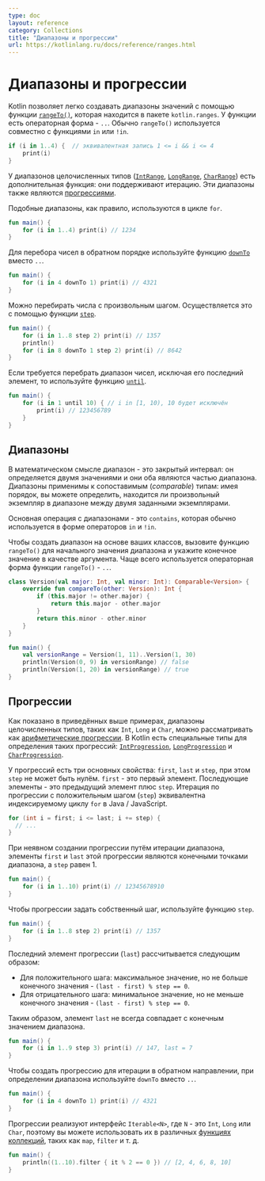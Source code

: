 ```yaml
---
type: doc
layout: reference
category: Collections
title: "Диапазоны и прогрессии"
url: https://kotlinlang.ru/docs/reference/ranges.html
---
```


<a name="ranges-and-progressions"></a>
<!-- # Ranges and progressions -->
# Диапазоны и прогрессии

<!-- Kotlin lets you easily create ranges of values using the [`rangeTo()`](https://kotlinlang.org/api/latest/jvm/stdlib/kotlin.ranges/range-to.html)
function from the `kotlin.ranges` package and its operator form `..`. Usually, `rangeTo()` is complemented by `in` or
`!in` functions. -->
Kotlin позволяет легко создавать диапазоны значений с помощью функции [`rangeTo()`](https://kotlinlang.org/api/latest/jvm/stdlib/kotlin.ranges/range-to.html), которая находится в пакете `kotlin.ranges`. У функции есть операторная форма - `..`. Обычно `rangeTo()` используется совместно с функциями `in` или `!in`.

```kotlin
if (i in 1..4) {  // эквивалентная запись 1 <= i && i <= 4
    print(i)
}
```

<!-- Integral type ranges ([`IntRange`](https://kotlinlang.org/api/latest/jvm/stdlib/kotlin.ranges/-int-range/index.html),
[`LongRange`](https://kotlinlang.org/api/latest/jvm/stdlib/kotlin.ranges/-long-range/index.html),
[`CharRange`](https://kotlinlang.org/api/latest/jvm/stdlib/kotlin.ranges/-char-range/index.html)) have an extra feature:
they can be iterated over. These ranges are also [progressions](https://en.wikipedia.org/wiki/Arithmetic_progression) of
the corresponding integral types. -->
У диапазонов целочисленных типов
([`IntRange`](https://kotlinlang.org/api/latest/jvm/stdlib/kotlin.ranges/-int-range/index.html),
[`LongRange`](https://kotlinlang.org/api/latest/jvm/stdlib/kotlin.ranges/-long-range/index.html),
[`CharRange`](https://kotlinlang.org/api/latest/jvm/stdlib/kotlin.ranges/-char-range/index.html))
есть дополнительная функция: они поддерживают итерацию. Эти диапазоны также являются [прогрессиями](https://en.wikipedia.org/wiki/Arithmetic_progression).

<!-- Such ranges are generally used for iteration in `for` loops. -->
Подобные диапазоны, как правило, используются в цикле `for`.

```kotlin
fun main() {
    for (i in 1..4) print(i) // 1234
}
```

<!-- To iterate numbers in reverse order, use the [`downTo`](https://kotlinlang.org/api/latest/jvm/stdlib/kotlin.ranges/down-to.html)
function instead of `..`. -->
Для перебора чисел в обратном порядке используйте функцию [`downTo`](https://kotlinlang.org/api/latest/jvm/stdlib/kotlin.ranges/down-to.html) вместо `..`.

```kotlin
fun main() {
    for (i in 4 downTo 1) print(i) // 4321
}
```

<!-- It is also possible to iterate over numbers with an arbitrary step (not necessarily 1). This is done via the
[`step`](https://kotlinlang.org/api/latest/jvm/stdlib/kotlin.ranges/step.html) function. -->
Можно перебирать числа с произвольным шагом. Осуществляется это с помощью функции [`step`](https://kotlinlang.org/api/latest/jvm/stdlib/kotlin.ranges/step.html).

```kotlin
fun main() {
    for (i in 1..8 step 2) print(i) // 1357
    println()
    for (i in 8 downTo 1 step 2) print(i) // 8642
}
```

<!-- To iterate a number range which does not include its end element, use the
[`until`](https://kotlinlang.org/api/latest/jvm/stdlib/kotlin.ranges/until.html) function: -->
Если требуется перебрать диапазон чисел, исключая его последний элемент, то используйте функцию [`until`](https://kotlinlang.org/api/latest/jvm/stdlib/kotlin.ranges/until.html).

```kotlin
fun main() {
    for (i in 1 until 10) { // i in [1, 10), 10 будет исключён
        print(i) // 123456789
    }
}
```


<a name="range"></a>
<!-- ## Range -->
## Диапазоны

<!-- A range defines a closed interval in the mathematical sense: it is defined by its two endpoint values which are both
included in the range. Ranges are defined for comparable types: having an order, you can define whether an arbitrary
instance is in the range between two given instances. -->
В математическом смысле диапазон - это закрытый интервал: он определяется двумя значениями и они оба являются частью диапазона. Диапазоны применимы к сопоставимым (_comparable_) типам: имея порядок, вы можете определить, находится ли произвольный экземпляр в диапазоне между двумя заданными экземплярами.

<!-- The main operation on ranges is `contains`, which is usually used in the form of `in` and `!in` operators. -->
Основная операция с диапазонами - это `contains`, которая обычно используется в форме операторов `in` и `!in`.

<!-- To create a range for your class, call the `rangeTo()` function on the range start value and provide the end value as an
argument. `rangeTo()` is often called in its operator form `..`. -->
Чтобы создать диапазон на основе ваших классов, вызовите функцию `rangeTo()` для начального значения диапазона и укажите конечное значение в качестве аргумента. Чаще всего используется операторная форма функции `rangeTo()` - `..`.

```kotlin
class Version(val major: Int, val minor: Int): Comparable<Version> {
    override fun compareTo(other: Version): Int {
        if (this.major != other.major) {
            return this.major - other.major
        }
        return this.minor - other.minor
    }
}

fun main() {
    val versionRange = Version(1, 11)..Version(1, 30)
    println(Version(0, 9) in versionRange) // false
    println(Version(1, 20) in versionRange) // true
}
```


<a name="progression"></a>
<!-- ## Progression -->
## Прогрессии

<!-- As shown in the examples above, the ranges of integral types, such as `Int`, `Long`, and `Char`, can be treated as
[arithmetic progressions](https://en.wikipedia.org/wiki/Arithmetic_progression) of them.
In Kotlin, these progressions are defined by special types: [`IntProgression`](https://kotlinlang.org/api/latest/jvm/stdlib/kotlin.ranges/-int-progression/index.html),
[`LongProgression`](https://kotlinlang.org/api/latest/jvm/stdlib/kotlin.ranges/-long-progression/index.html),
and [`CharProgression`](https://kotlinlang.org/api/latest/jvm/stdlib/kotlin.ranges/-char-progression/index.html). -->
Как показано в приведённых выше примерах, диапазоны целочисленных типов, таких как `Int`, `Long` и `Char`, можно рассматривать как [арифметические прогрессии](https://en.wikipedia.org/wiki/Arithmetic_progression).
В Kotlin есть специальные типы для определения таких прогрессий:
[`IntProgression`](https://kotlinlang.org/api/latest/jvm/stdlib/kotlin.ranges/-int-progression/index.html),
[`LongProgression`](https://kotlinlang.org/api/latest/jvm/stdlib/kotlin.ranges/-long-progression/index.html) и
[`CharProgression`](https://kotlinlang.org/api/latest/jvm/stdlib/kotlin.ranges/-char-progression/index.html).

<!-- Progressions have three essential properties: the `first` element, the `last` element, and a non-zero `step`.
The first element is `first`, subsequent elements are the previous element plus a `step`.
Iteration over a progression with a positive step is equivalent to an indexed `for` loop in Java/JavaScript. -->
У прогрессий есть три основных свойства: `first`, `last` и `step`, при этом `step` не может быть нулём.
`first` - это первый элемент. Последующие элементы - это предыдущий элемент плюс `step`.
Итерация по прогрессии с положительным шагом (`step`) эквивалентна индексируемому циклу `for` в Java / JavaScript.

```java
for (int i = first; i <= last; i += step) {
  // ...
}
```

<!-- When you create a progression implicitly by iterating a range, this progression's `first` and `last` elements are the
range's endpoints, and the `step` is 1. -->
При неявном создании прогрессии путём итерации диапазона, элементы `first` и `last` этой прогрессии являются конечными точками диапазона, а `step` равен 1.

```kotlin
fun main() {
    for (i in 1..10) print(i) // 12345678910
}
```

<!-- To define a custom progression step, use the `step` function on a range. -->
Чтобы прогрессии задать собственный шаг, используйте функцию `step`.

```kotlin
fun main() {
    for (i in 1..8 step 2) print(i) // 1357
}
```

<!-- The `last` element of the progression is calculated this way:
* For a positive step: the maximum value not greater than the end value such that `(last - first) % step == 0`.
* For a negative step: the minimum value not less than the end value such that `(last - first) % step == 0`. -->
Последний элемент прогрессии (`last`) рассчитывается следующим образом:
* Для положительного шага: максимальное значение, но не больше конечного значения - `(last - first) % step == 0`.
* Для отрицательного шага: минимальное значение, но не меньше конечного значения - `(last - first) % step == 0`.

<!-- Thus, the `last` element is not always the same as the specified end value. -->
Таким образом, элемент `last` не всегда совпадает с конечным значением диапазона.

```kotlin
fun main() {
    for (i in 1..9 step 3) print(i) // 147, last = 7
}
```

<!-- To create a progression for iterating in reverse order, use `downTo` instead of `..` when defining the range for it. -->
Чтобы создать прогрессию для итерации в обратном направлении, при определении диапазона используйте `downTo` вместо `..`.

```kotlin
fun main() {
    for (i in 4 downTo 1) print(i) // 4321
}
```

<!-- Progressions implement `Iterable<N>`, where `N` is `Int`, `Long`, or `Char` respectively, so you can use them in various
[collection functions](collection-operations.md) like `map`, `filter`, and other. -->
Прогрессии реализуют интерфейс `Iterable<N>`, где `N` - это `Int`, `Long` или `Char`, поэтому вы можете использовать их в различных [функциях коллекций](collection-operations.html), таких как `map`, `filter` и т. д.

```kotlin
fun main() {
    println((1..10).filter { it % 2 == 0 }) // [2, 4, 6, 8, 10]
}
```
